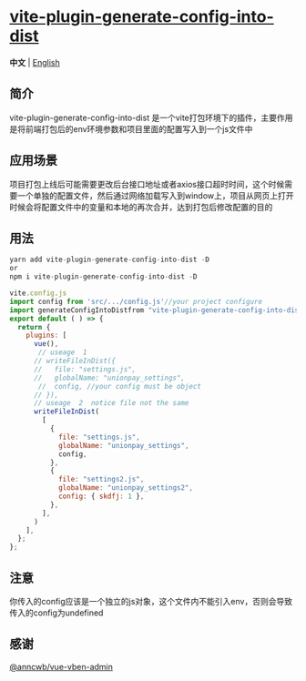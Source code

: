 # [vite-plugin-generate-config-into-dist](https://github.com/Alicevia/vite-plugin-generate-config-into-dist)

**中文** | [English](./README.md)

## 简介

 vite-plugin-generate-config-into-dist 是一个vite打包环境下的插件，主要作用是将前端打包后的env环境参数和项目里面的配置写入到一个js文件中

## 应用场景

项目打包上线后可能需要更改后台接口地址或者axios接口超时时间，这个时候需要一个单独的配置文件，然后通过网络加载写入到window上，项目从网页上打开时候会将配置文件中的变量和本地的再次合并，达到打包后修改配置的目的

## 用法

```js
yarn add vite-plugin-generate-config-into-dist -D
or
npm i vite-plugin-generate-config-into-dist -D
```



```js
vite.config.js
import config from 'src/.../config.js'//your project configure
import generateConfigIntoDistfrom "vite-plugin-generate-config-into-dist";
export default ( ) => {
  return {
    plugins: [
      vue(),
       // useage  1
      // writeFileInDist({ 
      //   file: "settings.js",
      //   globalName: "unionpay_settings",
       //  config, //your config must be object
      // }),
      // useage  2  notice file not the same
      writeFileInDist(
        [
          {
            file: "settings.js",
            globalName: "unionpay_settings",
            config,
          },
          {
            file: "settings2.js",
            globalName: "unionpay_settings2",
            config: { skdfj: 1 },
          },
        ],
      )
    ],
  };
};
```

## 注意

你传入的config应该是一个独立的js对象，这个文件内不能引入env，否则会导致传入的config为undefined

## 感谢

[@anncwb/vue-vben-admin](https://github.com/anncwb/vue-vben-admin) 

